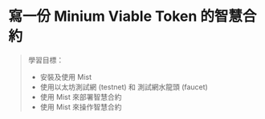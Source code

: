 # 寫一份 Minium Viable Token 的智慧合約

> 學習目標：
>
> - 安裝及使用 Mist
> - 使用以太坊測試網 (testnet) 和 測試網水龍頭 (faucet)
> - 使用 Mist 來部署智慧合約
> - 使用 Mist 來操作智慧合約

